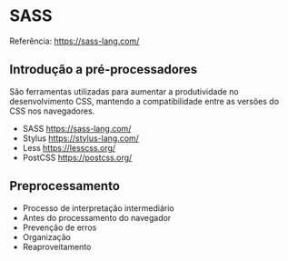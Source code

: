 # SASS
Referência: https://sass-lang.com/

## Introdução a pré-processadores
São ferramentas utilizadas para aumentar a produtividade no desenvolvimento CSS, mantendo a compatibilidade entre as versões do CSS nos navegadores.

- SASS https://sass-lang.com/
- Stylus https://stylus-lang.com/
- Less https://lesscss.org/
- PostCSS https://postcss.org/

## Preprocessamento
- Processo de interpretação intermediário
- Antes do processamento do navegador
- Prevenção de erros
- Organização
- Reaproveitamento